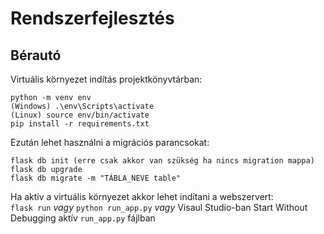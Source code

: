 # Rendszerfejlesztés
## Bérautó

Virtuális környezet indítás projektkönyvtárban:  
```
python -m venv env  
(Windows) .\env\Scripts\activate
(Linux) source env/bin/activate
pip install -r requirements.txt
```

Ezután lehet használni a migrációs parancsokat:  
```
flask db init (erre csak akkor van szükség ha nincs migration mappa)  
flask db upgrade  
flask db migrate -m "TÁBLA_NEVE table"
```

Ha aktív a virtuális környezet akkor lehet indítani a webszervert:  
`flask run` *vagy* `python run_app.py` *vagy* Visaul Studio-ban Start Without Debugging aktív `run_app.py` fájlban
